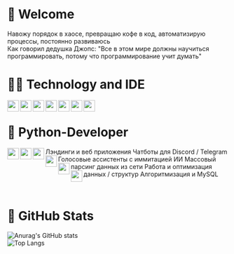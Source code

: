 # 🙋 Welcome

Навожу порядок в хаосе, превращаю кофе в код, автоматизирую процессы, постоянно развиваюсь<br>
Как говорил дедушка Джопс: "Все в этом мире должны научиться программировать, потому что программирование учит думать"
<br>
# 👨‍💻 Technology and IDE
<img align="left" width="26px" src="https://img.icons8.com/color/344/python--v1.png">
<img align="left" width="26px" src="https://img.icons8.com/color/344/intellij-idea.png">
<img align="left" width="26px" src="https://img.icons8.com/color/344/django.png">
<img align="left" width="26px" src="https://img.icons8.com/fluency/344/sublime-text.png">
<img align="left" width="26px" src="https://img.icons8.com/color/344/html-5--v1.png">
<img align="left" width="26px" src="https://img.icons8.com/dusk/344/css3.png">
<img align="left" width="26px" src="https://img.icons8.com/color/344/mysql-logo.png">

<br />

# 🐍 Python-Developer  
<img align="left" width="26px" src="https://img.icons8.com/color/344/html-5--v1.png"> Лэндинги и веб приложения
<img align="left" width="26px" src="https://img.icons8.com/color/344/python--v1.png"> Чатботы для Discord / Telegram
<img align="left" width="26px" src="https://img.icons8.com/color/344/python--v1.png"> Голосовые ассистенты с иммитацией ИИ 
<img align="left" width="26px" src="https://img.icons8.com/color/344/python--v1.png">Массовый парсинг данных из сети 
<img align="left" width="26px" src="https://img.icons8.com/color/344/python--v1.png"> Работа и оптимизация данных / структур
<img align="left" width="26px" src="https://img.icons8.com/color/344/mysql-logo.png"> Алгоритмизация и MySQL

<br>

# 🙂 GitHub Stats

![Anurag's GitHub stats](https://github-readme-stats.vercel.app/api?username=StacLigasfolf&show_icons=true&theme=radical)
<br>
![Top Langs](https://github-readme-stats.vercel.app/api/top-langs/?username=StacLigasfolf&langs_count=8)
<br>






